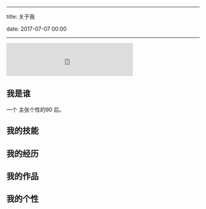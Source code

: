 -------

title: 关于我

date: 2017-07-07 00:00

-------

<iframe frameborder="no" border="0" marginwidth="0" marginheight="0" width=330 height=86 src="https://music.163.com/outchain/player?type=2&id=419250437&auto=1&height=66"></iframe>


## 我是谁

一个 主张个性的90 后。


## 我的技能


## 我的经历 

## 我的作品

## 我的个性